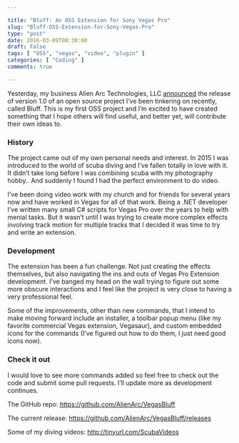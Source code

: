 ```yaml
---

title: "Bluff: An OSS Extension for Sony Vegas Pro"
slug: "Bluff-OSS-Extension-for-Sony-Vegas-Pro"
type: "post"
date: 2016-03-09T08:30:00
draft: False
tags: [ "OSS", "vegas", "video", "plugin" ]
categories: [ "Coding" ]
comments: true

---
```


<p>Yesterday, my business Alien Arc Technologies, LLC <a title="Alien Arc Technologies, LLC Announces Bluff, an OSS Project for Sony Vegas Pro" href="http://alienarc.com/post/announcing-new-oss-project-bluff-for-vegas-pro-12" target="_blank">announced</a> the release of version 1.0 of an open source project I’ve been tinkering on recently, called Bluff. This is my first OSS project and I’m excited to have created something that I hope others will find useful, and better yet, will contribute their own ideas to.</p>  <h3>History</h3>  <p>The project came out of my own personal needs and interest. In 2015 I was introduced to the world of scuba diving and I’ve fallen totally in love with it. It didn’t take long before I was combining scuba with my photography hobby.. And suddenly I found I had the perfect environment to do video. </p>  <p>I’ve been doing video work with my church and for friends for several years now and have worked in Vegas for all of that work. Being a .NET developer I’ve written many small C# scripts for Vegas Pro over the years to help with menial tasks. But it wasn’t until I was trying to create more complex effects involving track motion for multiple tracks that I decided it was time to try and write an extension.</p>  <h3>Development</h3>  <p>The extension has been a fun challenge. Not just creating the effects themselves, but also navigating the ins and outs of Vegas Pro Extension development. I’ve banged my head on the wall trying to figure out some more obscure interactions and I feel like the project is very close to having a very professional feel.</p>  <p>Some of the improvements, other than new commands, that I intend to make moving forward include an installer, a toolbar popup menu (like my favorite commercial Vegas extension, Vegasaur), and custom embedded icons for the commands (I’ve figured out how to do them, I just need good icons now).</p>  <h3>Check it out</h3>  <p>I would love to see more commands added so feel free to check out the code and submit some pull requests. I’ll update more as development continues.</p>  <p>The GitHub repo: <a title="https://github.com/AlienArc/VegasBluff" href="https://github.com/AlienArc/VegasBluff">https://github.com/AlienArc/VegasBluff</a></p>  <p>The current release: <a title="https://github.com/AlienArc/VegasBluff/releases" href="https://github.com/AlienArc/VegasBluff/releases">https://github.com/AlienArc/VegasBluff/releases</a></p>  <p>Some of my diving videos: <a title="http://tinyurl.com/ScubaVideos" href="http://tinyurl.com/ScubaVideos">http://tinyurl.com/ScubaVideos</a></p>
